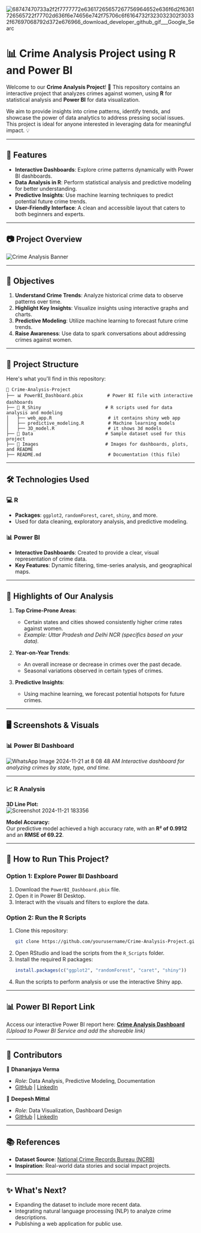 ![68747470733a2f2f7777772e63617265657267756964652e636f6d2f6361726565722f77702d636f6e74656e742f75706c6f6164732f323032302f30332f67697068792d372e676966_download_developer_github_gif___Google_Searc](https://github.com/user-attachments/assets/ce55d06c-47d9-4370-9769-4f9671ec2e37)

# 📊 Crime Analysis Project using R and Power BI

Welcome to our **Crime Analysis Project**! 🌟 This repository contains an interactive project that analyzes crimes against women, using **R** for statistical analysis and **Power BI** for data visualization. 

We aim to provide insights into crime patterns, identify trends, and showcase the power of data analytics to address pressing social issues. This project is ideal for anyone interested in leveraging data for meaningful impact. 💡

---

## 🚀 Features

- **Interactive Dashboards**: Explore crime patterns dynamically with Power BI dashboards.
- **Data Analysis in R**: Perform statistical analysis and predictive modeling for better understanding.
- **Predictive Insights**: Use machine learning techniques to predict potential future crime trends.
- **User-Friendly Interface**: A clean and accessible layout that caters to both beginners and experts.

---

## 📷 Project Overview

![Crime Analysis Banner](https://via.placeholder.com/900x300?text=Crime+Analysis+Dashboard)  

---

## 📌 Objectives

1. **Understand Crime Trends**: Analyze historical crime data to observe patterns over time.
2. **Highlight Key Insights**: Visualize insights using interactive graphs and charts.
3. **Predictive Modeling**: Utilize machine learning to forecast future crime trends.
4. **Raise Awareness**: Use data to spark conversations about addressing crimes against women.

---

## 📂 Project Structure

Here's what you'll find in this repository:

```
📂 Crime-Analysis-Project
├── 📊 PowerBI_Dashboard.pbix         # Power BI file with interactive dashboards
├── 📁 R_Shiny                        # R scripts used for data analysis and modeling
│   ├── web_app.R                     # it contains shiny web app
│   ├── predictive_modeling.R         # Machine learning models
│   ├── 3D_model.R                    # it shows 3d models
├── 📁 Data                           # Sample dataset used for this project
├── 📁 Images                         # Images for dashboards, plots, and README
├── README.md                         # Documentation (this file)
```

---

## 🛠️ Technologies Used

### 💻 R
- **Packages**: `ggplot2`, `randomForest`, `caret`, `shiny`, and more.
- Used for data cleaning, exploratory analysis, and predictive modeling.

### 📊 Power BI
- **Interactive Dashboards**: Created to provide a clear, visual representation of crime data.
- **Key Features**: Dynamic filtering, time-series analysis, and geographical maps.

---

## 🌟 Highlights of Our Analysis

1. **Top Crime-Prone Areas**:
   - Certain states and cities showed consistently higher crime rates against women. 
   - *Example: Uttar Pradesh and Delhi NCR (specifics based on your data).*

2. **Year-on-Year Trends**:
   - An overall increase or decrease in crimes over the past decade.
   - Seasonal variations observed in certain types of crimes.

3. **Predictive Insights**:
   - Using machine learning, we forecast potential hotspots for future crimes.

---

## 🖥️ Screenshots & Visuals

### 📊 Power BI Dashboard
![WhatsApp Image 2024-11-21 at 8 08 48 AM](https://github.com/user-attachments/assets/8378625b-2621-4064-b021-40bf5140d399)
*Interactive dashboard for analyzing crimes by state, type, and time.*

---

### 📈 R Analysis
**3D Line Plot:**  
![Screenshot 2024-11-21 183356](https://github.com/user-attachments/assets/4fb48b26-0141-45b3-b770-da8f554636da)

**Model Accuracy:**  
Our predictive model achieved a high accuracy rate, with an **R² of 0.9912** and an **RMSE of 69.22**.

---

## 🔧 How to Run This Project?

### Option 1: Explore Power BI Dashboard
1. Download the `PowerBI_Dashboard.pbix` file.
2. Open it in Power BI Desktop.
3. Interact with the visuals and filters to explore the data.

### Option 2: Run the R Scripts
1. Clone this repository:  
   ```bash
   git clone https://github.com/yourusername/Crime-Analysis-Project.git
   ```
2. Open RStudio and load the scripts from the `R_Scripts` folder.
3. Install the required R packages:
   ```R
   install.packages(c("ggplot2", "randomForest", "caret", "shiny"))
   ```
4. Run the scripts to perform analysis or use the interactive Shiny app.

---

## 📊 Power BI Report Link
Access our interactive Power BI report here: **[Crime Analysis Dashboard](#)**  
*(Upload to Power BI Service and add the shareable link)*

---

## 🤝 Contributors

👤 **Dhananjaya Verma**  
- *Role*: Data Analysis, Predictive Modeling, Documentation  
- [GitHub](https://github.com/Dhananjaya-Verma) | [LinkedIn](https://www.linkedin.com/in/dhananjaya-verma-661611224/)

👤 **Deepesh Mittal**  
- *Role*: Data Visualization, Dashboard Design  
- [GitHub](https://github.com/Deepesh9352) | [LinkedIn](http://www.linkedin.com/in/deepesh-mittal-704a99255)

---

## 📚 References

- **Dataset Source**: [National Crime Records Bureau (NCRB)](https://ncrb.gov.in)
- **Inspiration**: Real-world data stories and social impact projects.

---

## ✨ What's Next?

- Expanding the dataset to include more recent data.
- Integrating natural language processing (NLP) to analyze crime descriptions.
- Publishing a web application for public use.
